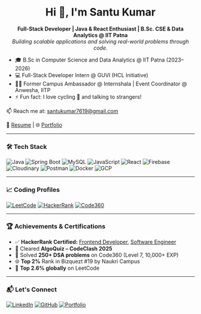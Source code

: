 <h1 align="center">Hi 👋, I'm Santu Kumar</h1>
<p align="center">
  <strong>Full-Stack Developer | Java & React Enthusiast | B.Sc. CSE & Data Analytics @ IIT Patna</strong><br>
  <i>Building scalable applications and solving real-world problems through code.</i>
</p>

- 🎓 B.Sc in Computer Science and Data Analytics @ IIT Patna (2023–2026)
- 💻 Full-Stack Developer Intern @ GUVI (HCL Initiative)
- 🧑‍🏫 Former Campus Ambassador @ Internshala | Event Coordinator @ Anwesha, IITP
- ⚡ Fun fact: I love cycling 🚴 and talking to strangers!

📫 Reach me at: [santukumar7619@gmail.com](mailto:santukumar7619@gmail.com)

📄 [Resume](https://drive.google.com/file/d/1BcWLhLWIZ-eT6hMf1nn912OFXM4jS6XS/view) | 🌐 [Portfolio](https://my-portfolio-chi-rose-78.vercel.app/)

---

### 🛠 Tech Stack

![Java](https://img.shields.io/badge/Java-%23ED8B00.svg?style=for-the-badge&logo=java&logoColor=white)
![Spring Boot](https://img.shields.io/badge/Spring%20Boot-6DB33F?style=for-the-badge&logo=spring-boot&logoColor=white)
![MySQL](https://img.shields.io/badge/MySQL-00758F?style=for-the-badge&logo=mysql&logoColor=white)
![JavaScript](https://img.shields.io/badge/JavaScript-F7DF1E?style=for-the-badge&logo=javascript&logoColor=black)
![React](https://img.shields.io/badge/React-20232A?style=for-the-badge&logo=react&logoColor=61DAFB)
![Firebase](https://img.shields.io/badge/Firebase-FFCA28?style=for-the-badge&logo=firebase&logoColor=black)
![Cloudinary](https://img.shields.io/badge/Cloudinary-3448C5?style=for-the-badge&logo=cloudinary&logoColor=white)
![Postman](https://img.shields.io/badge/Postman-FF6C37?style=for-the-badge&logo=postman&logoColor=white)
![Docker](https://img.shields.io/badge/Docker-2496ED?style=for-the-badge&logo=docker&logoColor=white)
![GCP](https://img.shields.io/badge/GCP-4285F4?style=for-the-badge&logo=google-cloud&logoColor=white)

---

### 📈 Coding Profiles

[![LeetCode](https://img.shields.io/badge/LeetCode-FFA116?style=for-the-badge&logo=leetcode&logoColor=black)](https://leetcode.com/u/santukumar7619/)
[![HackerRank](https://img.shields.io/badge/HackerRank-2EC866?style=for-the-badge&logo=HackerRank&logoColor=white)](https://www.hackerrank.com/santukumar7619)
[![Code360](https://img.shields.io/badge/Code360-orange?style=for-the-badge)](https://www.naukri.com/code360/profile/5e2c8886-59a2-4393-943b-773290a29342)

---

### 🏆 Achievements & Certifications

- ✅ **HackerRank Certified:** [Frontend Developer](https://www.hackerrank.com/certificates/da3760ad50de), [Software Engineer](https://www.hackerrank.com/certificates/adfeeded7890)
- 🧠 Cleared **AlgoQuiz – CodeClash 2025**
- 🚀 Solved **250+ DSA problems** on Code360 (Level 7, 10,000+ EXP)
- 🌐 **Top 2%** Rank in Bizquezt #19 by Naukri Campus
- 🏅 **Top 2.6% globally** on LeetCode

---

### 📬 Let's Connect

[![LinkedIn](https://img.shields.io/badge/LinkedIn-blue?style=for-the-badge&logo=linkedin&logoColor=white)](https://www.linkedin.com/in/santu-kumar-72239231b/)
[![GitHub](https://img.shields.io/badge/GitHub-100000?style=for-the-badge&logo=github&logoColor=white)](https://github.com/Santu-kumar364)
[![Portfolio](https://img.shields.io/badge/Portfolio-000?style=for-the-badge&logo=vercel&logoColor=white)](https://my-portfolio-chi-rose-78.vercel.app/)
